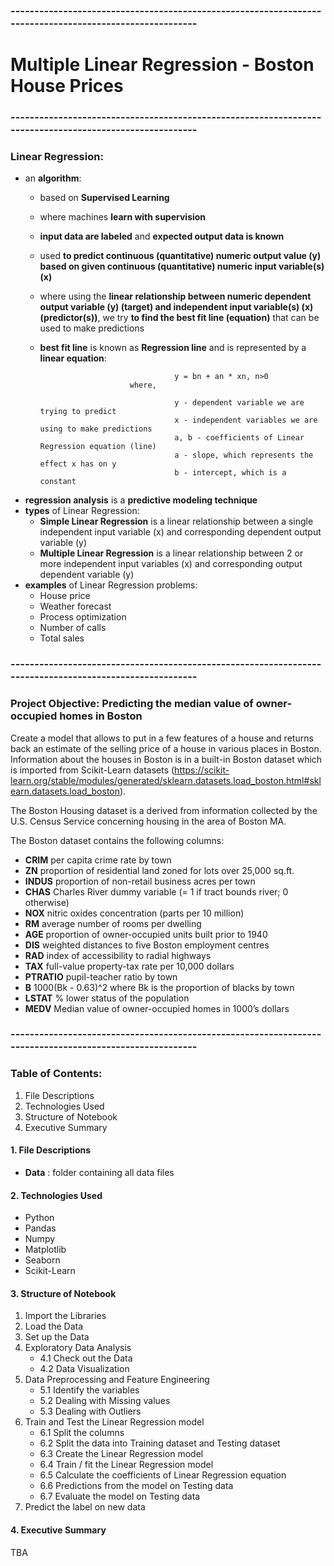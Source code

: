 ### --------------------------------------------------------------------------------------------------------
# Multiple Linear Regression - Boston House Prices
### --------------------------------------------------------------------------------------------------------
### Linear Regression:
- an **algorithm**:
    - based on **Supervised Learning**
    - where machines **learn with supervision**
    - **input data are labeled** and **expected output data is known**
    - used **to predict continuous (quantitative) numeric output value (y) based on given continuous (quantitative) numeric input variable(s) (x)**
    - where using the **linear relationship between numeric dependent output variable (y) (target) and independent input variable(s) (x) (predictor(s))**, we try **to find the best fit line (equation)** that can be used to make predictions
    - **best fit line** is known as **Regression line** and is represented by a **linear equation**:
                                        
                                        y = bn + an * xn, n>0
                              where,

                                        y - dependent variable we are trying to predict
                                        x - independent variables we are using to make predictions
                                        a, b - coefficients of Linear Regression equation (line)
                                        a - slope, which represents the effect x has on y
                                        b - intercept, which is a constant

- **regression analysis** is a **predictive modeling technique**
- **types** of Linear Regression:
  - **Simple Linear Regression** is a linear relationship between a single independent input variable (x) and corresponding dependent output variable (y)
  - **Multiple Linear Regression** is a linear relationship between 2 or more independent input variables (x) and corresponding output dependent variable (y)
- **examples** of Linear Regression problems:
  - House price
  - Weather forecast
  - Process optimization
  - Number of calls
  - Total sales
### --------------------------------------------------------------------------------------------------------
### Project Objective: Predicting the median value of owner-occupied homes in Boston
Create a model that allows to put in a few features of a house and returns back an estimate of the selling price of a house in various places in Boston. Information about the houses in Boston is in a built-in Boston dataset which is imported from Scikit-Learn datasets (https://scikit-learn.org/stable/modules/generated/sklearn.datasets.load_boston.html#sklearn.datasets.load_boston).

The Boston Housing dataset is a derived from information collected by the U.S. Census Service concerning housing in the area of Boston MA.

The Boston dataset contains the following columns:
- **CRIM** per capita crime rate by town
- **ZN** proportion of residential land zoned for lots over 25,000 sq.ft.
- **INDUS** proportion of non-retail business acres per town
- **CHAS** Charles River dummy variable (= 1 if tract bounds river; 0 otherwise)
- **NOX** nitric oxides concentration (parts per 10 million)
- **RM** average number of rooms per dwelling
- **AGE** proportion of owner-occupied units built prior to 1940
- **DIS** weighted distances to five Boston employment centres
- **RAD** index of accessibility to radial highways
- **TAX** full-value property-tax rate per 10,000 dollars
- **PTRATIO** pupil-teacher ratio by town
- **B** 1000(Bk - 0.63)^2 where Bk is the proportion of blacks by town
- **LSTAT** % lower status of the population
- **MEDV** Median value of owner-occupied homes in 1000’s dollars

### --------------------------------------------------------------------------------------------------------
### Table of Contents:
1. File Descriptions
2. Technologies Used
3. Structure of Notebook
4. Executive Summary

#### 1. File Descriptions
- **Data** : folder containing all data files

#### 2. Technologies Used
- Python
- Pandas
- Numpy
- Matplotlib
- Seaborn
- Scikit-Learn

#### 3. Structure of Notebook
1. Import the Libraries
2. Load the Data
3. Set up the Data
4. Exploratory Data Analysis
    - 4.1 Check out the Data
    - 4.2 Data Visualization
5. Data Preprocessing and Feature Engineering
    - 5.1 Identify the variables
    - 5.2 Dealing with Missing values
    - 5.3 Dealing with Outliers
6. Train and Test the Linear Regression model
    - 6.1 Split the columns
    - 6.2 Split the data into Training dataset and Testing dataset
    - 6.3 Create the Linear Regression model
    - 6.4 Train / fit the Linear Regression model
    - 6.5 Calculate the coefficients of Linear Regression equation
    - 6.6 Predictions from the model on Testing data
    - 6.7 Evaluate the model on Testing data
7. Predict the label on new data

#### 4. Executive Summary
TBA
